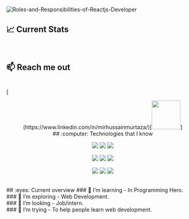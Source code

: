 ![Roles-and-Responsibilities-of-Reactjs-Developer](https://github.com/Juwelrana434/Juwelrana434/assets/155098084/06cf342a-32c4-4feb-ac49-3c90b2a9b44c)


## :chart_with_upwards_trend: Current Stats
<br />

## :mailbox: Reach me out
<br />
[<p align="center">(https://www.linkedin.com/in/mirhussainmurtaza/)[<img height="75" src="https://github.com/mir-hussain/mir-hussain/blob/main/images/icons/Facebook.png">]
<br />
## :computer: Technologies that I know
<br>
<p align="center">
<img src="https://github.com/mir-hussain/mir-hussain/blob/main/images/icons/HTML.png"/>
<img src="https://github.com/mir-hussain/mir-hussain/blob/main/images/icons/css.png"/>
<img src="https://github.com/mir-hussain/mir-hussain/blob/main/images/icons/JavaScript.png"/>


</p>
<p align="center">
<img src="https://github.com/mir-hussain/mir-hussain/blob/main/images/icons/react.png"/>

<img src="https://github.com/mir-hussain/mir-hussain/blob/main/images/icons/tailwind.png"/>

<img src="https://github.com/mir-hussain/mir-hussain/blob/main/images/icons/firebase.png"/>
</p>
<p align="center">
<img src="https://github.com/mir-hussain/mir-hussain/blob/main/images/icons/node.png"/>
<img src="https://github.com/mir-hussain/mir-hussain/blob/main/images/icons/express.png"/>
<img src="https://github.com/mir-hussain/mir-hussain/blob/main/images/icons/mongo.png"/>
</p><br/>
## :eyes: Current overview
<!-- <div align="left">
<a href="https://app.daily.dev/mir"><img align="right" src="https://github.com/mir-hussain/mir-hussain/blob/main/devcard.svg" width="200" alt="Mir Hussain's Dev Card"/></a>
</div> -->
### 🔭 I’m learning - In Programming Hero. <br/>
### 🌱 I’m exploring - Web Development. <br/>
### 👯 I’m looking - Job/intern. <br/>
### 🤔 I’m trying - To help people learn web development. 

<br />

<!-- BLOG-POST-LIST:END -->
